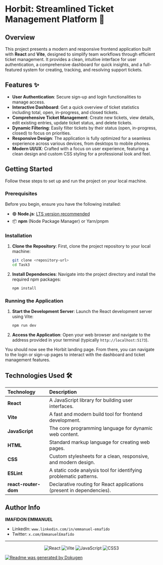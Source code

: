 # Horbit: Streamlined Ticket Management Platform 🎫

## Overview
This project presents a modern and responsive frontend application built with **React** and **Vite**, designed to simplify team workflows through efficient ticket management. It provides a clean, intuitive interface for user authentication, a comprehensive dashboard for quick insights, and a full-featured system for creating, tracking, and resolving support tickets.

## Features ✨
*   **User Authentication**: Secure sign-up and login functionalities to manage access.
*   **Interactive Dashboard**: Get a quick overview of ticket statistics including total, open, in-progress, and closed tickets.
*   **Comprehensive Ticket Management**: Create new tickets, view details, edit existing entries, update ticket status, and delete tickets.
*   **Dynamic Filtering**: Easily filter tickets by their status (open, in-progress, closed) to focus on priorities.
*   **Responsive Design**: The application is fully optimized for a seamless experience across various devices, from desktops to mobile phones.
*   **Modern UI/UX**: Crafted with a focus on user experience, featuring a clean design and custom CSS styling for a professional look and feel.

## Getting Started

Follow these steps to set up and run the project on your local machine.

### Prerequisites
Before you begin, ensure you have the following installed:
*   🟢 **Node.js**: [LTS version recommended](https://nodejs.org/en/)
*   📦 **npm** (Node Package Manager) or Yarn/pnpm

### Installation
1.  **Clone the Repository**:
    First, clone the project repository to your local machine:
    ```bash
    git clone <repository-url>
    cd Task3
    ```
2.  **Install Dependencies**:
    Navigate into the project directory and install the required npm packages:
    ```bash
    npm install
    ```

### Running the Application
1.  **Start the Development Server**:
    Launch the React development server using Vite:
    ```bash
    npm run dev
    ```
2.  **Access the Application**:
    Open your web browser and navigate to the address provided in your terminal (typically `http://localhost:5173`).

You should now see the Horbit landing page. From there, you can navigate to the login or sign-up pages to interact with the dashboard and ticket management features.

## Technologies Used 🛠️

| Technology      | Description                                                    |
| :-------------- | :------------------------------------------------------------- |
| **React**       | A JavaScript library for building user interfaces.             |
| **Vite**        | A fast and modern build tool for frontend development.         |
| **JavaScript**  | The core programming language for dynamic web content.         |
| **HTML**        | Standard markup language for creating web pages.               |
| **CSS**         | Custom stylesheets for a clean, responsive, and modern design. |
| **ESLint**      | A static code analysis tool for identifying problematic patterns. |
| **react-router-dom** | Declarative routing for React applications (present in dependencies). |

## Author Info

**IMAFIDON EMMANUEL**
*   LinkedIn: `www.linkedin.com/in/emmanuel-emafido`
*   Twitter: `x.com/EmmanuelEmafido`

---
<p align="center">
  <img src="https://img.shields.io/badge/React-61DAFB?style=for-the-badge&logo=react&logoColor=white" alt="React">
  <img src="https://img.shields.io/badge/Vite-646CFF?style=for-the-badge&logo=vite&logoColor=white" alt="Vite">
  <img src="https://img.shields.io/badge/JavaScript-F7DF1E?style=for-the-badge&logo=javascript&logoColor=black" alt="JavaScript">
  <img src="https://img.shields.io/badge/CSS3-1572B6?style=for-the-badge&logo=css3&logoColor=white" alt="CSS3">
</p>

[![Readme was generated by Dokugen](https://img.shields.io/badge/Readme%20was%20generated%20by-Dokugen-brightgreen)](https://www.npmjs.com/package/dokugen)
